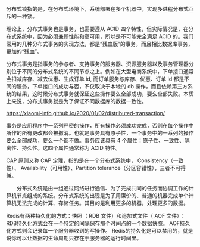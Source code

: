 


分布式锁指的是，在分布式环境下，系统部署在多个机器中，实现多进程分布式互斥的一种锁。

理论上，分布式事务也是事务，也需要遵从 ACID 四个特性，但实际情况是，在分布式系统中，因为必须兼顾性能和高可用，所以是不可能完全满足 ACID 的。我们常用的几种分布式事务的实现方法，都是“残血版”的事务，而且相比数据库事务，更加的“残血”。

分布式事务是指事务的参与者、支持事务的服务器、资源服务器以及事务管理器分别位于不同的分布式系统的不同节点之上。例如在大型电商系统中，下单接口通常会扣减库存、减去优惠、生成订单 id, 而订单服务与库存、优惠、订单 id 都是不同的服务，下单接口的成功与否，不仅取决于本地的 db 操作，而且依赖第三方系统的结果，这时候分布式事务就保证这些操作要么全部成功，要么全部失败。本质上来说，分布式事务就是为了保证不同数据库的数据一致性。

https://xiaomi-info.github.io/2020/01/02/distributed-transaction/

事务是应用程序中一系列严密的操作，所有操作必须成功完成，否则在每个操作中所作的所有更改都会被撤消。也就是事务具有原子性，一个事务中的一系列的操作要么全部成功，要么一个都不做。事务应该具有 4 个属性：原子性、一致性、隔离性、持久性。这四个属性通常称为 ACID 特性。

CAP 原则又称 CAP 定理，指的是在一个分布式系统中， Consistency（一致性）、 Availability（可用性）、Partition tolerance（分区容错性），三者不可得兼。

　　分布式系统是由一组通过网络进行通信、为了完成共同的任务而协调工作的计算机节点组成的系统。分布式系统的出现是为了用廉价的、普通的机器完成单个计算机无法完成的计算、存储任务。其目的是利用更多的机器，处理更多的数据。


Redis有两种持久化的方式：快照（ RDB 文件）和追加式文件（ AOF 文件）：
RDB持久化方式会在一个特定的间隔保存那个时间点的一个数据快照。
AOF持久化方式则会记录每一个服务器收到的写操作。
Redis的持久化是可以禁用的，就是说你可以让数据的生命周期只存在于服务器的运行时间里。
